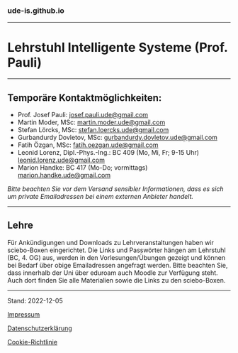### ude-is.github.io
---
# Lehrstuhl Intelligente Systeme (Prof. Pauli)
---

## Temporäre Kontaktmöglichkeiten:
- Prof. Josef Pauli: josef.pauli.ude@gmail.com
- Martin Moder, MSc: martin.moder.ude@gmail.com
- Stefan Lörcks, MSc: stefan.loercks.ude@gmail.com
- Gurbandurdy Dovletov, MSc: gurbandurdy.dovletov.ude@gmail.com
- Fatih Özgan, MSc: fatih.oezgan.ude@gmail.com
- Leonid Lorenz, Dipl.-Phys.-Ing.: 
	BC 409 (Mo, Mi, Fr; 9-15 Uhr)
	leonid.lorenz.ude@gmail.com
- Marion Handke: 
	BC 417 (Mo-Do; vormittags)
	marion.handke.ude@gmail.com

*Bitte beachten Sie vor dem Versand sensibler Informationen, dass es sich um private Emailadressen bei einem externen Anbieter handelt.*

---

## Lehre
Für Ankündigungen und Downloads zu Lehrveranstaltungen haben wir sciebo-Boxen eingerichtet. Die Links und Passwörter hängen am Lehrstuhl (BC, 4. OG) aus, werden in den Vorlesungen/Übungen gezeigt und können bei Bedarf über obige Emailadressen angefragt werden.
Bitte beachten Sie, dass innerhalb der Uni über eduroam auch Moodle zur Verfügung steht. Auch dort finden Sie alle Materialien sowie die Links zu den sciebo-Boxen.

---
Stand: 2022-12-05

[Impressum](https://www.uni-due.org/impressum)

[Datenschutzerklärung](https://www.uni-due.org/datenschutzerklaerung/)

[Cookie-Richtlinie](https://www.uni-due.org/cookie-richtlinie-eu/)

